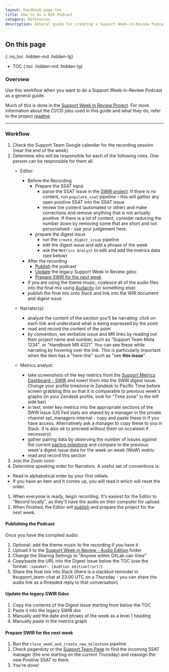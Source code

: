 ```yaml
---
layout: handbook-page-toc
title: How to do a WIR Podcast
category: References
description: General guide for creating a Support Week-in-Review Podcast
---
```


## On this page
{:.no_toc .hidden-md .hidden-lg}

- TOC
{:toc .hidden-md .hidden-lg}

### Overview

Use this workflow when you want to do a Support Week-in-Review Podcast as a general guide.

Much of this is done in the [Support Week in Review Project](https://gitlab.com/gitlab-com/support/readiness/support-week-in-review).  For more information about the CI/CD jobs used in this guide and what they do, refer to the project [readme](https://gitlab.com/gitlab-com/support/readiness/support-week-in-review/-/blob/main/README.md). 

---

### Workflow

1. Check the Support Team Google calendar for the recording session (near the end of the week).
1. Determine who will be responsible for each of the following roles. One person can be responsible for them all.
   - Editor:
      - Before the Recording
         - Prepare the SSAT input
            - parse the SSAT issue in the [SWIR project](https://gitlab.com/gitlab-com/support/readiness/support-week-in-review/-/issues).  If there is no content, run `populate_ssat` pipeline - this will gather any open positive SSAT into the SSAT issue
            - review the content (automated or other) and make corrections and remove anything that is not actually positive. If there is a lot of content, consider reducing the number down by removing some that are short and not personalised - use your judgement here.
         - prepare the digest issue
            - run the `create_digest_issue` pipeline
            - edit the digest issue and add a phrase of the week
            - ask the `Metrics Analyst` to edit and add the metrics data (see below)
      - After the recording
         - [Publish](#publishing-the-podcast) the podcast 
         - [Update](#update-the-legacy-swir-gdoc) the legacy Support Week in Review gdoc
         - [Prepare SWIR for the next week](#prepare-swir-for-the-next-week)
      - if you are using the theme music, coalesce all of the audio files into the final mix using [Audacity](https://www.audacityteam.org/) (or something else)
      - publish the final mix onto Slack and link into the WIR document and digest issue

   - Narrator(s):
      - analyze the content of the section you'll be narrating: click on each link and understand what is being expressed by the point
      - read and record the content of the point
      - by convention, we verbalize issue and MR links by reading out their project name and number, such as "Support Team Meta 1234", or "Handbook MR 4321". You can see these while narrating by hovering over the link. This is particularly important when the item has a "here-link" such as "see **this issue**".
   - Metrics analyst:
      - take screenshots of the key metrics from the [Support Metrics Dashboard - SWIR](https://gitlab.zendesk.com/explore/dashboard/36925DBD1F5E3C7BA541DB38D11AC51E0EAAFDD30DCB63FDE83CF1389E555D96/tab/10602202) and insert them into the SWIR digest issue. Change your profile timezone in Zendesk to Pacific Time before screen grabbing this so that it is comparable to previous week's graphs (in your Zendesk profile, look for "Time zone" in the left side bar)
      - in text, enter key metrics into the appropriate sections of the SWIR issue (US Fed stats are shared by a manager in the private channel spt_managers-internal - copy and paste these in if you have access. Alternatively ask a manager to copy these to you in Slack. It is also ok to proceed without them on occaision if necessary).
      - gather pairing data by observing the number of issues against the current [pairing milestone](https://gitlab.com/groups/gitlab-com/support/-/milestones?search_title=pairing&state=&sort=) and compare to the previous week's digest issue data for the week on week (WoW) metric
      - read and record this section
1. Join the Zoom room
1. Determine speaking order for Narrators. A useful set of conventions is:
  - Read in alphabetical order by your first initials.
  - If you have an item and it comes up, you will read it which will reset the order.
1. When everyone is ready, begin recording. It's easiest for the Editor to "Record locally", as they'll have the audio on their computer for upload.
1. When finished, the Editor will [publish](#publishing-the-podcast) and prepare the project for the next week.

#### Publishing the Podcast

Once you have the compiled audio:

1. Optional: add the theme music to the recording if you have it
1. Upload it to the [Support Week in Review - Audio Edition](https://drive.google.com/drive/search?q=Support%20Week%20in%20Review%20-%20Audio%20Edition) folder
1. Change the Sharing Settings to "Anyone within GitLab can View"
1. Copy/paste the URL into the Digest Issue below the TOC (use the format: `:speaker: [Audtion edition](url)`)
1. Share the final mix into Slack (there is a slackbot reminder in #support_team-chat at 23:00 UTC on a Thursday - you can share the audio link as a threaded reply to that conversation)

#### Update the legacy SWIR Gdoc

1. Copy the contents of the Digest issue starting from below the TOC
1. Paste it into the legacy SWIR doc
1. Manually add the date and phraes of the week as a level 1 heading
1. Manually paste in the metrics graph

#### Prepare SWIR for the next week

1. Run the `close_week_and_create_new_milestone` pipeline
1. Check pagerduty or the [Support Team Page](https://gitlab-com.gitlab.io/support/team/oncall.html?search=ssat) to find the incoming SSAT manager (the one starting on the current Thursday) and reassign the new Positive SSAT to them.
1. You're done! 
